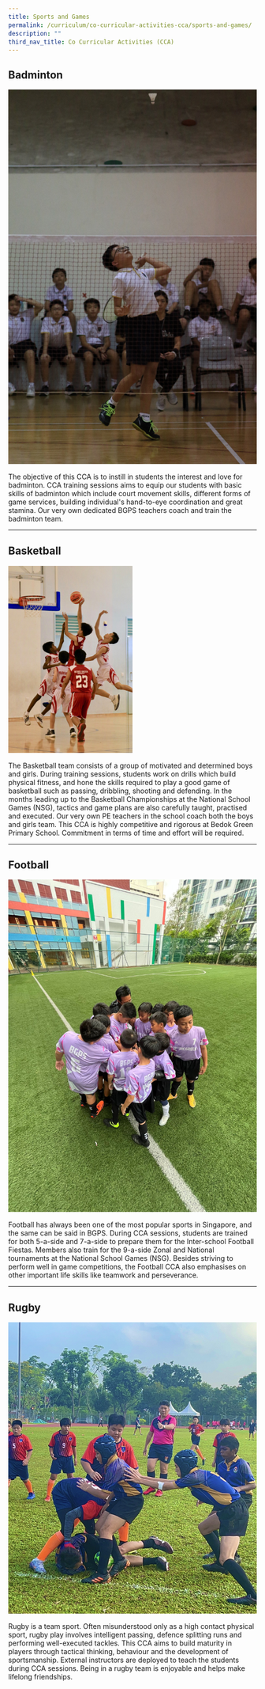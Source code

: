 ```yaml
---
title: Sports and Games
permalink: /curriculum/co-curricular-activities-cca/sports-and-games/
description: ""
third_nav_title: Co Curricular Activities (CCA)
---
```

Badminton
---------

![](/images/badminton.JPG)

The objective of this CCA is to instill in students the interest and love for badminton. CCA training sessions aims to equip our students with basic skills of badminton which include court movement skills, different forms of game services, building individual's hand-to-eye coordination and great stamina. Our very own dedicated BGPS teachers coach and train the badminton team.  
  

* * *

  

Basketball
----------

<style>  
img {  
  display: block;  
  margin-left: auto;  
  margin-right: auto;  
}  
</style>  
<img src="/images/3E0A8426.jpeg" alt="Basketball" style="width:50%;">  
  


The Basketball team consists of a group of motivated and determined boys and girls. During training sessions, students work on drills which build physical fitness, and hone the skills required to play a good game of basketball such as passing, dribbling, shooting and defending. In the months leading up to the Basketball Championships at the National School Games (NSG), tactics and game plans are also carefully taught, practised and executed. Our very own PE teachers in the school coach both the boys and girls team. This CCA is highly competitive and rigorous at Bedok Green Primary School. Commitment in terms of time and effort will be required.  
  

* * *

Football
--------
![](/images/football.jfif)

Football has always been one of the most popular sports in Singapore, and the same can be said in BGPS. During CCA sessions, students are trained for both 5-a-side and 7-a-side to prepare them for the Inter-school Football Fiestas. Members also train for the 9-a-side Zonal and National tournaments at the National School Games (NSG). Besides striving to perform well in game competitions, the Football CCA also emphasises on other important life skills like teamwork and perseverance.  
  

* * *

Rugby
-----

![](/images/rugby%20cca.JPG)

Rugby is a team sport. Often misunderstood only as a high contact physical sport, rugby play involves intelligent passing, defence splitting runs and performing well-executed tackles. This CCA aims to build maturity in players through tactical thinking, behaviour and the development of sportsmanship. External instructors are deployed to teach the students during CCA sessions. Being in a rugby team is enjoyable and helps make lifelong friendships.